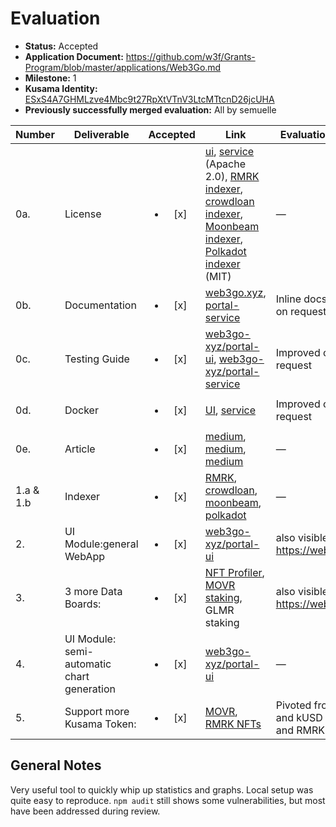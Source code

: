 # Evaluation

- **Status:** Accepted
- **Application Document:** https://github.com/w3f/Grants-Program/blob/master/applications/Web3Go.md
- **Milestone:** 1
- **Kusama Identity:** [ESxS4A7GHMLzve4Mbc9t27RpXtVTnV3LtcMTtcnD26jcUHA](https://polkascan.io/pre/kusama/account/ESxS4A7GHMLzve4Mbc9t27RpXtVTnV3LtcMTtcnD26jcUHA)
- **Previously successfully merged evaluation:** All by semuelle

| Number    | Deliverable                                |        Accepted        | Link                                                                                                                                                                                                                                                                                                                                                                                                                                                                                                                                                                                                                                                                                                                                                    | Evaluation Notes                           |
| --------- | ------------------------------------------ | :--------------------: | ------------------------------------------------------------------------------------------------------------------------------------------------------------------------------------------------------------------------------------------------------------------------------------------------------------------------------------------------------------------------------------------------------------------------------------------------------------------------------------------------------------------------------------------------------------------------------------------------------------------------------------------------------------------------------------------------------------------------------------------------------- | ------------------------------------------ |
| 0a.       | License                                    | <ul><li>[x] </li></ul> | [ui](https://github.com/web3go-xyz/portal-ui/blob/756f98c7b7f4e905c71aecc3cde4203f87788286/LICENSE), [service](https://github.com/web3go-xyz/portal-service/blob/9c36e31f1dff908a4cec1ad73746b5df6fabc624/LICENSE) (Apache 2.0), [RMRK indexer](https://github.com/web3go-xyz/RMRK-Indexer/blob/6e294a5f51251db856eee485cdf9fee5a000d329/LICENSE), [crowdloan indexer](https://github.com/web3go-xyz/Crowdloan-Indexer/blob/67551bab9e6666bf8ef6436ad2e65697c2e6ee59/LICENSE), [Moonbeam indexer](https://github.com/web3go-xyz/moonbeam-balance-indexer/blob/aff17fa1960a527845462af5c28370b2e31c61d4/LICENSE), [Polkadot indexer](https://github.com/web3go-xyz/polkadot-balance-indexer/blob/73cba611e20686ee7d1a83fcfc7cd7411dafd04b/LICENSE) (MIT) | —                                          |
| 0b.       | Documentation                              | <ul><li>[x] </li></ul> | [web3go.xyz](https://doc.web3go.xyz), [portal-service](https://github.com/web3go-xyz/portal-service/commit/7992a195c6277e2001af5c8373f19802711a3b48)                                                                                                                                                                                                                                                                                                                                                                                                                                                                                                                                                                                                    | Inline docs added on request               |
| 0c.       | Testing Guide                              | <ul><li>[x] </li></ul> | [web3go-xyz/portal-ui](https://github.com/web3go-xyz/portal-ui/blob/a10ed8d6313456d231d857c00fa9726192b529bf/testing-with-dockerfile.md), [web3go-xyz/portal-service](https://github.com/web3go-xyz/portal-service/blob/7992a195c6277e2001af5c8373f19802711a3b48/testing-with-dockerfile.md)                                                                                                                                                                                                                                                                                                                                                                                                                                                            | Improved on request                        |
| 0d.       | Docker                                     | <ul><li>[x] </li></ul> | [UI](https://github.com/web3go-xyz/portal-ui/blob/756f98c7b7f4e905c71aecc3cde4203f87788286/Dockerfile), [service](https://github.com/web3go-xyz/portal-service/blob/9c36e31f1dff908a4cec1ad73746b5df6fabc624/Dockerfile)                                                                                                                                                                                                                                                                                                                                                                                                                                                                                                                                | Improved on request                        |
| 0e.       | Article                                    | <ul><li>[x] </li></ul> | [medium](https://web3go.medium.com/introducing-web3go-fcf5f1880a72), [medium](https://web3go.medium.com/rmrk-nft-garden-dashboard-introduction-2e773238db01), [medium](https://web3go.medium.com/moonbeam-moonriver-staking-dashboards-tracking-and-simulation-14fcc6f7024e)                                                                                                                                                                                                                                                                                                                                                                                                                                                                            | —                                          |
| 1.a & 1.b | Indexer                                    | <ul><li>[x] </li></ul> | [RMRK](https://github.com/web3go-xyz/RMRK-Indexer), [crowdloan](https://github.com/web3go-xyz/Crowdloan-Indexer), [moonbeam](https://github.com/web3go-xyz/moonbeam-balance-indexer), [polkadot](https://github.com/web3go-xyz/polkadot-balance-indexer)                                                                                                                                                                                                                                                                                                                                                                                                                                                                                                | —                                          |
| 2.        | UI Module:general WebApp                   | <ul><li>[x] </li></ul> | [web3go-xyz/portal-ui](https://github.com/web3go-xyz/portal-ui/tree/7e1b67b7b657d17cd88bb1129a3f36749002ebf0)                                                                                                                                                                                                                                                                                                                                                                                                                                                                                                                                                                                                                                           | also visible on https://web3go.xyz         |
| 3.        | 3 more Data Boards:                        | <ul><li>[x] </li></ul> | [NFT Profiler](https://web3go.xyz/#/NFTProfiler), [MOVR staking](https://web3go.xyz/#/Moonriver), GLMR staking                                                                                                                                                                                                                                                                                                                                                                                                                                                                                                                                                                                                                                          | also visible on https://web3go.xyz         |
| 4.        | UI Module: semi-automatic chart generation | <ul><li>[x] </li></ul> | [web3go-xyz/portal-ui](https://github.com/web3go-xyz/portal-ui/blob/7d10c762c052d5dee87a8466f6093befc58a9adf/src/components/customQuery/CustomQuery.vue)                                                                                                                                                                                                                                                                                                                                                                                                                                                                                                                                                                                                | —                                          |
| 5.        | Support more Kusama Token:                 | <ul><li>[x] </li></ul> | [MOVR](https://github.com/web3go-xyz/moonbeam-balance-indexer/tree/moonriver-balance-indexer), [RMRK NFTs](https://github.com/web3go-xyz/RMRK-Indexer)                                                                                                                                                                                                                                                                                                                                                                                                                                                                                                                                                                                                  | Pivoted from KAR and kUSD to MOVR and RMRK |

## General Notes

Very useful tool to quickly whip up statistics and graphs. Local setup was quite easy to reproduce. `npm audit` still shows some vulnerabilities, but most have been addressed during review.
